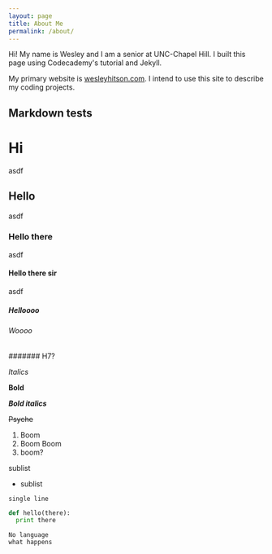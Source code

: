 ```yaml
---
layout: page
title: About Me
permalink: /about/
---
```


Hi! My name is Wesley and I am a senior at UNC-Chapel Hill. I built this page using Codecademy's tutorial and Jekyll.


My primary website is [wesleyhitson.com](wesleyhitson.com). I intend to use this site to describe my coding projects.

## Markdown tests

# Hi
asdf
## Hello

asdf
### Hello there

asdf
#### Hello there sir
asdf
##### Helloooo
###### Woooo
####### H7?

*Italics*

**Bold**

**_Bold italics_**

~~Psyche~~

1. Boom
2. Boom Boom
4. boom?


  sublist
  * sublist

`single line`

```Python
def hello(there):
  print there
```

```
No language
what happens
```
